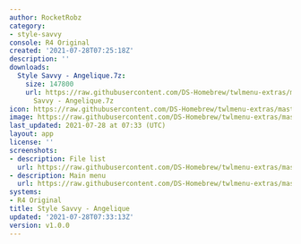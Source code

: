```yaml
---
author: RocketRobz
category:
- style-savvy
console: R4 Original
created: '2021-07-28T07:25:18Z'
description: ''
downloads:
  Style Savvy - Angelique.7z:
    size: 147800
    url: https://raw.githubusercontent.com/DS-Homebrew/twlmenu-extras/master/_nds/TWiLightMenu/r4menu/themes/Style
      Savvy - Angelique.7z
icon: https://raw.githubusercontent.com/DS-Homebrew/twlmenu-extras/master/unistore/icons/r4.png
image: https://raw.githubusercontent.com/DS-Homebrew/twlmenu-extras/master/unistore/icons/r4.png
last_updated: 2021-07-28 at 07:33 (UTC)
layout: app
license: ''
screenshots:
- description: File list
  url: https://raw.githubusercontent.com/DS-Homebrew/twlmenu-extras/master/_nds/TWiLightMenu/r4menu/themes/meta/Style%20Savvy%20-%20Angelique/screenshots/file-list.png
- description: Main menu
  url: https://raw.githubusercontent.com/DS-Homebrew/twlmenu-extras/master/_nds/TWiLightMenu/r4menu/themes/meta/Style%20Savvy%20-%20Angelique/screenshots/main-menu.png
systems:
- R4 Original
title: Style Savvy - Angelique
updated: '2021-07-28T07:33:13Z'
version: v1.0.0
---
```

